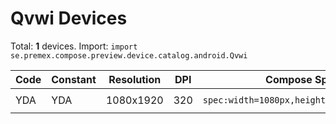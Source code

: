 # Qvwi Devices

Total: **1** devices. Import: `import se.premex.compose.preview.device.catalog.android.Qvwi`

| Code | Constant | Resolution | DPI | Compose Spec | Preview Usage |
|------|----------|------------|-----|-------------|---------------|
| YDA | YDA | 1080x1920 | 320 | `spec:width=1080px,height=1920px,dpi=320` | `@Preview(device = Qvwi.YDA)` |

<!-- Generated automatically. Do not edit manually. -->
